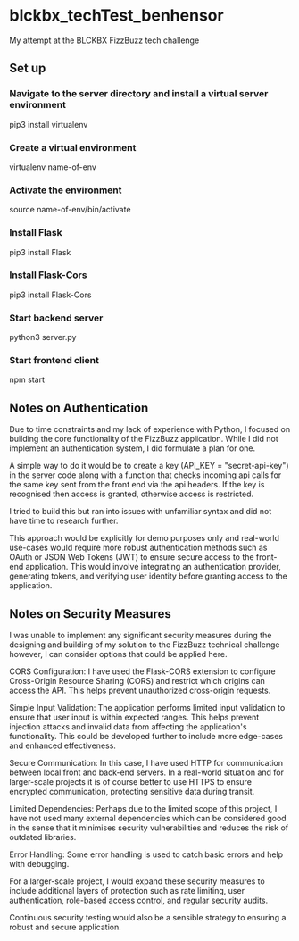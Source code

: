 # blckbx_techTest_benhensor
My attempt at the BLCKBX FizzBuzz tech challenge

## Set up

### Navigate to the server directory and install a virtual server environment

pip3 install virtualenv

### Create a virtual environment

virtualenv name-of-env 

### Activate the environment

source name-of-env/bin/activate

### Install Flask

pip3 install Flask

### Install Flask-Cors

pip3 install Flask-Cors


### Start backend server

python3 server.py

### Start frontend client

npm start



## Notes on Authentication

Due to time constraints and my lack of experience with Python, 
I focused on building the core functionality of the FizzBuzz application.
While I did not implement an authentication system, I did formulate a plan for one. 

A simple way to do it would be to create a key (API_KEY = "secret-api-key") in the server code
along with a function that checks incoming api calls for the same key sent from the front end 
via the api headers. If the key is recognised then access is granted, otherwise access is restricted.

I tried to build this but ran into issues with unfamiliar syntax and did not have time to research further.

This approach would be explicitly for demo purposes only and real-world use-cases would require more 
robust authentication methods such as OAuth or JSON Web Tokens (JWT) to ensure 
secure access to the front-end application. This would involve integrating 
an authentication provider, generating tokens, and verifying 
user identity before granting access to the application.


## Notes on Security Measures

I was unable to implement any significant security measures during the designing and building of my solution
to the FizzBuzz technical challenge however, I can consider options that could be applied here. 

CORS Configuration: 
I have used the Flask-CORS extension to configure Cross-Origin Resource Sharing (CORS) and restrict which origins can access the API. 
This helps prevent unauthorized cross-origin requests.

Simple Input Validation: 
The application performs limited input validation to ensure that user input is within expected ranges. 
This helps prevent injection attacks and invalid data from affecting the application's functionality. This could be developed further
to include more edge-cases and enhanced effectiveness.

Secure Communication: 
In this case, I have used HTTP for communication between local front and back-end servers. In a real-world situation and for larger-scale
projects it is of course better to use HTTPS to ensure encrypted communication, protecting sensitive data during transit.

Limited Dependencies: 
Perhaps due to the limited scope of this project, I have not used many external dependencies which can be
considered good in the sense that it minimises security vulnerabilities and reduces the risk of outdated libraries.

Error Handling: 
Some error handling is used to catch basic errors and help with debugging.


For a larger-scale project, I would expand these security measures to include additional 
layers of protection such as rate limiting, user authentication, role-based 
access control, and regular security audits. 

Continuous security testing would also be a sensible strategy to ensuring a robust and secure 
application. 

